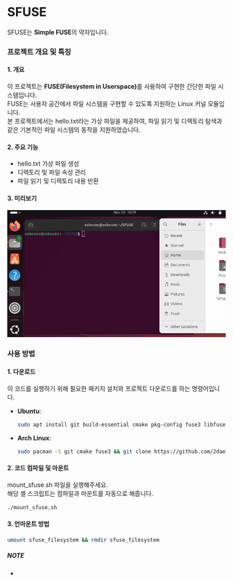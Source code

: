 # SFUSE
SFUSE는 **Simple FUSE**의 약자입니다.

### 프로젝트 개요 및 특징

#### 1. 개요
이 프로젝트는 <b>FUSE(Filesystem in Userspace)</b>를 사용하여 구현한 간단한 파일 시스템입니다.  
FUSE는 사용자 공간에서 파일 시스템을 구현할 수 있도록 지원하는 Linux 커널 모듈입니다.  
본 프로젝트에서는 hello.txt라는 가상 파일을 제공하여, 파일 읽기 및 디렉토리 탐색과 같은 기본적인 파일 시스템의 동작을 지원하였습니다.

#### 2. 주요 기능
* hello.txt 가상 파일 생성
* 디렉토리 및 파일 속성 관리
* 파일 읽기 및 디렉토리 내용 반환

#### 3. 미리보기
<p align="center">
  <img src="preview.gif">
</p>


### 사용 방법
#### 1. 다운로드
이 코드를 실행하기 위해 필요한 패키지 설치와 프로젝트 다운로드를 하는 명령어입니다.
- **Ubuntu**:
  ```bash
  sudo apt install git build-essential cmake pkg-config fuse3 libfuse3-dev -y && git clone https://github.com/2daeeun/SFUSE.git
  ```
- **Arch Linux**:
  ```bash
  sudo pacman -S git cmake fuse3 && git clone https://github.com/2daeeun/SFUSE.git
  ```

#### 2. 코드 컴파일 및 마운트
mount_sfuse.sh 파일을 실행해주세요.  
해당 셸 스크립트는 컴파일과 마운트를 자동으로 해줍니다.  
```bash
./mount_sfuse.sh
```

#### 3. 언마운트 방법
```bash
umount sfuse_filesystem && rmdir sfuse_filesystem
```

##### NOTE
* 
